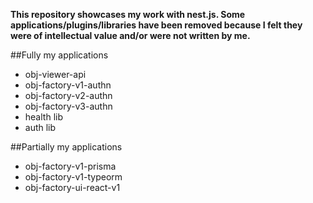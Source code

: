 **This repository showcases my work with nest.js. Some applications/plugins/libraries have been removed because I felt they were of intellectual value and/or were not written by me.**

##Fully my applications

- obj-viewer-api
- obj-factory-v1-authn
- obj-factory-v2-authn
- obj-factory-v3-authn
- health lib
- auth lib

##Partially my applications

- obj-factory-v1-prisma
- obj-factory-v1-typeorm
- obj-factory-ui-react-v1